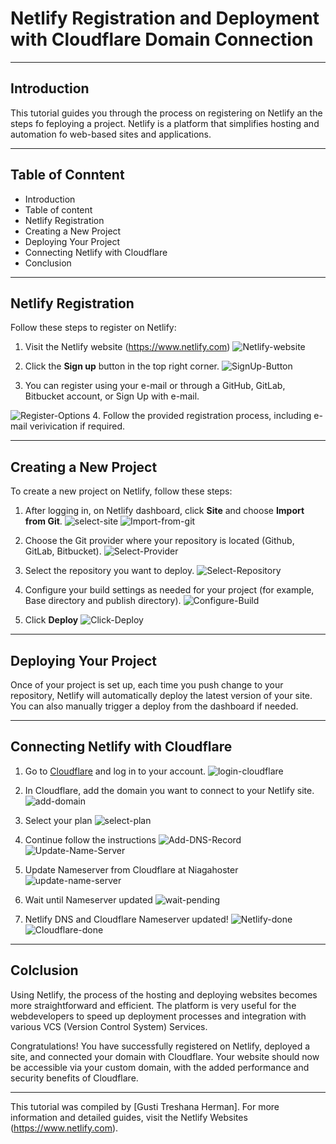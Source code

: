 # Netlify Registration and Deployment with Cloudflare Domain Connection

---

## Introduction

This tutorial guides you through the process on registering on Netlify an the steps fo feploying a project. Netlify is a platform that simplifies hosting and automation fo web-based sites and applications.

---

## Table of Conntent
- Introduction
- Table of content
- Netlify Registration
- Creating a New Project
- Deploying Your Project
- Connecting Netlify with Cloudflare
- Conclusion

---

## Netlify Registration

Follow these steps to register on Netlify:

1. Visit the Netlify website (https://www.netlify.com)
![Netlify-website](/Week-3-4/assets/images/web-netlify.png)

2. Click the **Sign up** button in the top right corner.
![SignUp-Button](/Week-3-4/assets/images/SignUp-Button.png)

3. You can register using your e-mail or through a GitHub, GitLab, Bitbucket account, or Sign Up with e-mail.

![Register-Options](/Week-3-4/assets/images/Register-options.png)
4. Follow the provided registration process, including e-mail verivication if required.

---

## Creating a New Project

To create a new project on Netlify, follow these steps:

1. After logging in, on Netlify dashboard, click **Site** and choose **Import from Git**.
![select-site](/Week-3-4/assets/images/Select-site.png)
![Import-from-git](/Week-3-4/assets/images/Select-import-from-git.png)

2. Choose the Git provider where your repository is located (Github, GitLab, Bitbucket).
![Select-Provider](/Week-3-4/assets/images/select-provider.png)

3. Select the repository you want to deploy.
![Select-Repository](/Week-3-4/assets/images/Select-repository.png)

4. Configure your build settings as needed for your project (for example, Base directory and publish directory).
![Configure-Build](/Week-3-4/assets/images/Configure-Build.png)

5. Click **Deploy**
![Click-Deploy](/Week-3-4/assets/images/Click-Deploy.png)

---

## Deploying Your Project

Once of your project is set up, each time you push change to your repository, Netlify will automatically deploy the latest version of your site. You can also manually trigger a deploy from the dashboard if needed.

---

## Connecting Netlify with Cloudflare

1. Go to [Cloudflare](https://www.cloudflare.com/) and log in to your account.
![login-cloudflare](/Week-3-4/assets/images/Login-Cloudflare.png)

2. In Cloudflare, add the domain you want to connect to your Netlify site.
![add-domain](/Week-3-4/assets/images/add-domain.png)

3. Select your plan
![select-plan](/Week-3-4/assets/images/select-plan.png)

4. Continue follow the instructions
![Add-DNS-Record](/Week-3-4/assets/images/DNS-Record.png)
![Update-Name-Server](/Week-3-4/assets/images/Change-Name-server.png)

5. Update Nameserver from Cloudflare at Niagahoster
![update-name-server](/Week-3-4/assets/images/Update-Name-Server-Niagahoster.png)

6. Wait until Nameserver updated
![wait-pending](/Week-3-4/assets/images/Wait-Update-Server.png)

7. Netlify DNS and Cloudflare Nameserver updated!
![Netlify-done](/Week-3-4/assets/images/Netlify-done.png)
![Cloudflare-done](/Week-3-4/assets/images/Cloudflare-Done.png)

---

## Colclusion

Using Netlify, the process of the hosting and deploying websites becomes more straightforward and efficient. The platform is very useful for the webdevelopers to speed up deployment processes and integration with various VCS (Version Control System) Services.

Congratulations! You have successfully registered on Netlify, deployed a site, and connected your domain with Cloudflare. Your website should now be accessible via your custom domain, with the added performance and security benefits of Cloudflare.

---

This tutorial was compiled by [Gusti Treshana Herman]. For more information and detailed guides, visit the Netlify Websites (https://www.netlify.com).

